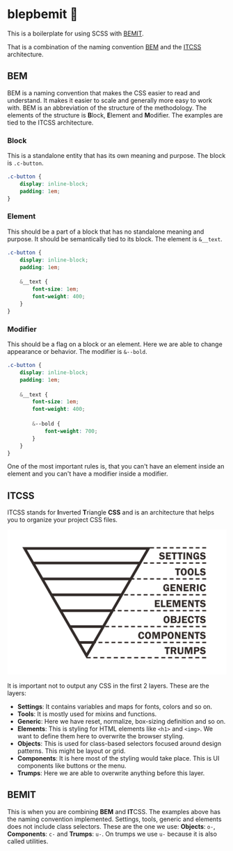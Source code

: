 # blepbemit 🎨

This is a boilerplate for using SCSS with [BEMIT](#bemit). 

That is a combination of the naming convention [BEM](#bem) and the [ITCSS](#itcss) architecture.

## BEM

BEM is a naming convention that makes the CSS easier to read and understand. It makes it easier to scale and generally more easy to work with. BEM is an abbreviation of the structure of the methodology. The elements of the structure is **B**lock, **E**lement and **M**odifier. The examples are tied to the ITCSS architecture.

### Block

This is a standalone entity that has its own meaning and purpose. The block is `.c-button`.

```scss
.c-button {
    display: inline-block;
    padding: 1em;
}
```

### Element

This should be a part of a block that has no standalone meaning and purpose. It should be semantically tied to its block. The element is `&__text`.

```scss
.c-button {
    display: inline-block;
    padding: 1em;
    
    &__text {
        font-size: 1em;
        font-weight: 400;
    }
}
```

### Modifier

This should be a flag on a block or an element. Here we are able to change appearance or behavior. The modifier is `&--bold`.

```scss
.c-button {
    display: inline-block;
    padding: 1em;
    
    &__text {
        font-size: 1em;
        font-weight: 400;
        
        &--bold {
            font-weight: 700;
        }
    }
}
```

One of the most important rules is, that you can't have an element inside an element and you can't have a modifier inside a modifier.

## ITCSS

ITCSS stands for **I**nverted **T**riangle **CSS** and is an architecture that helps you to organize your project CSS files. 

![ITCSS](itcss.png)

It is important not to output any CSS in the first 2 layers. These are the layers:
- **Settings**: It contains variables and maps for fonts, colors and so on.
- **Tools**: It is mostly used for mixins and functions. 
- **Generic**: Here we have reset, normalize, box-sizing definition  and so on.
- **Elements**: This is styling for HTML elements like `<h1>` and `<img>`. We want to define them here to overwrite the browser styling.
- **Objects**: This is used for class-based selectors focused around design patterns. This might be layout or grid.
- **Components**: It is here most of the styling would take place. This is UI components like buttons or the menu.
- **Trumps**: Here we are able to overwrite anything before this layer.

## BEMIT

This is when you are combining **BEM** and **IT**CSS. The examples above has the naming convention implemented. Settings, tools, generic and elements does not include class selectors. These are the one we use: **Objects**: `o-`, **Components**: `c-` and **Trumps**: `u-`. On trumps we use `u-` because it is also called utilities.
